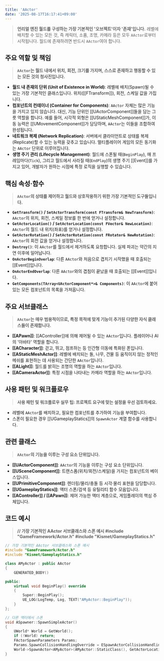 ```yaml
---
title: 'AActor'
date: '2025-08-17T16:17:41+09:00'
---
```

> **언리얼 엔진 월드를 구성하는 가장 기본적인 '오브젝트'이자 '존재'입니다.** 레벨에 배치할 수 있는 모든 것, 즉 캐릭터, 소품, 조명, 카메라 등은 모두 `AActor`로부터 시작됩니다. 월드에 존재하려면 반드시 `AActor`여야 합니다.

## 주요 역할 및 책임
> **`AActor`는 월드 내에서 위치, 회전, 크기를 가지며, 스스로 존재하고 행동할 수 있는 모든 것의 청사진입니다.**
* **월드 내 존재의 단위 (Unit of Existence in World)**:
	레벨에 배치(Spawn)될 수 있는 가장 기본적인 클래스입니다. 위치([[FTransform]]), 회전, 스케일 값을 가집니다.
* **컴포넌트의 컨테이너 (Container for Components)**:
	`AActor` 자체는 많은 기능을 가지고 있지 않습니다. 대신, 기능 단위인 [[UActorComponent]]들을 담는 그릇 역할을 합니다. 예를 들어, 시각적 외형은 [[UStaticMeshComponent]]가, 이동 능력은 [[UMovementComponent]]가 담당하며, `AActor`는 이들을 조합하여 완성됩니다.
* **네트워크 복제 (Network Replication)**:
	서버에서 클라이언트로 상태를 복제(Replicate)할 수 있는 능력을 갖추고 있습니다. 멀티플레이어 게임의 모든 동기화는 `AActor` 단위로 이루어집니다.
* **생명 주기 관리 (Lifecycle Management)**:
	월드에 스폰될 때(`BeginPlay`), 매 프레임마다(`Tick`), 그리고 월드에서 사라질 때(`EndPlay`)의 생명 주기 [[Event]]를 가지고 있어, 개발자가 원하는 시점에 특정 로직을 실행할 수 있습니다.

## 핵심 속성·함수
> **`AActor`의 상태를 제어하고 월드와 상호작용하기 위한 가장 기본적인 도구들입니다.**
* **`GetTransform()` / `SetActorTransform(const FTransform& NewTransform)`**:
	`AActor`의 위치, 회전, 스케일 정보를 한 번에 얻거나 설정합니다.
* **`GetActorLocation()` / `SetActorLocation(const FVector& NewLocation)`**:
	`AActor`의 월드 내 위치(좌표)를 얻거나 설정합니다.
* **`GetActorRotation()` / `SetActorRotation(const FRotator& NewRotation)`**:
	`AActor`의 회전 값을 얻거나 설정합니다.
* **`Destroy()`**:
	이 `AActor`를 월드에서 제거하도록 요청합니다. 실제 파괴는 약간의 지연 이후에 일어납니다.
* **`OnActorBeginOverlap`**:
	다른 `AActor`와 처음으로 겹치기 시작했을 때 호출되는 [[Event]]입니다.
* **`OnActorEndOverlap`**:
	다른 `AActor`와의 겹침이 끝났을 때 호출되는 [[Event]]입니다.
* **`GetComponents(TArray<UActorComponent*>& Components)`**:
	이 `AActor`에 붙어있는 모든 컴포넌트의 목록을 가져옵니다.

## 주요 서브클래스
> **`AActor`는 매우 범용적이므로, 특정 목적에 맞게 기능이 추가된 다양한 자식 클래스들이 존재합니다.**
* **[[APawn]]**:
	[[AController]]에 의해 제어될 수 있는 `AActor`입니다. 플레이어나 AI의 '아바타' 역할을 합니다.
* **[[ACharacter]]**:
	걷고, 뛰고, 점프하는 등 인간형 이동에 특화된 폰입니다.
* **[[AStaticMeshActor]]**:
	레벨에 배치되는 돌, 나무, 건물 등 움직이지 않는 정적인 메쉬를 표현하는 데 사용되는 간단한 `AActor`입니다.
* **[[ALight]]**:
	월드를 밝히는 조명의 역할을 하는 `AActor`입니다.
* **[[ACameraActor]]**:
	특정 시점을 나타내는 카메라 역할을 하는 `AActor`입니다.

## 사용 패턴 및 워크플로우
> **사용 패턴 및 워크플로우 실무 팁: 프로젝트 요구에 맞는 설정을 우선 검토하세요.**
* 레벨에 `AActor`를 배치하고, 필요한 컴포넌트를 추가하여 기능을 부여합니다.
* 스폰이 필요한 경우 [[UGameplayStatics]]의 `SpawnActor` 계열 함수를 사용합니다.

## 관련 클래스
> **`AActor`의 기능을 이루는 구성 요소 단위입니다.**
* **[[UActorComponent]]**:
	`AActor`의 기능을 이루는 구성 요소 단위입니다.
* **[[USceneComponent]]**:
	트랜스폼(위치/회전/스케일)을 가지는 컴포넌트의 베이스입니다.
* **[[UPrimitiveComponent]]**:
	렌더링/물리/충돌 등 시각·물리 표현을 담당합니다.
* **[[UGameplayStatics]]**:
	액터 스폰/검색 등 유틸리티 함수 모음입니다.
* **[[AController]] / [[APawn]]**:
	제어 가능한 액터 계층으로, 게임플레이의 핵심 주체입니다.

## 코드 예시
> **// 가장 기본적인 AActor 서브클래스와 스폰 예시 #include "GameFramework/Actor.h" #include "Kismet/GameplayStatics.h"**
```cpp
// 가장 기본적인 AActor 서브클래스와 스폰 예시
#include "GameFramework/Actor.h"
#include "Kismet/GameplayStatics.h"

class AMyActor : public AActor
{
    GENERATED_BODY()

public:
    virtual void BeginPlay() override
    {
        Super::BeginPlay();
        UE_LOG(LogTemp, Log, TEXT("AMyActor::BeginPlay"));
    }
};

// 다른 액터에서 스폰
void ASpawner::SpawnSimpleActor()
{
    UWorld* World = GetWorld();
    if (!World) return;
    FActorSpawnParameters Params;
    Params.SpawnCollisionHandlingOverride = ESpawnActorCollisionHandlingMethod::AdjustIfPossibleButAlwaysSpawn;
    World->SpawnActor<AMyActor>(AMyActor::StaticClass(), GetActorLocation() + FVector(100,0,0), FRotator::ZeroRotator, Params);
}
```

